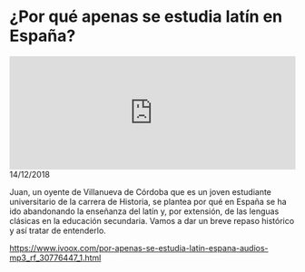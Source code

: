 # ¿Por qué apenas se estudia latín en España?
<iframe id='audio_88903085' frameborder='0' allowfullscreen='' scrolling='no' height='200' style='width:100%;' src='https://www.ivoox.com/player_ej_30776447_6_1.html' loading='lazy'></iframe>14/12/2018

Juan, un oyente de Villanueva de Córdoba que es un joven estudiante universitario de la carrera de Historia, se plantea por qué en España se ha ido abandonando la enseñanza del latín y, por extensión, de las lenguas clásicas en la educación secundaria. Vamos a dar un breve repaso histórico y así tratar de entenderlo.  

https://www.ivoox.com/por-apenas-se-estudia-latin-espana-audios-mp3_rf_30776447_1.html
